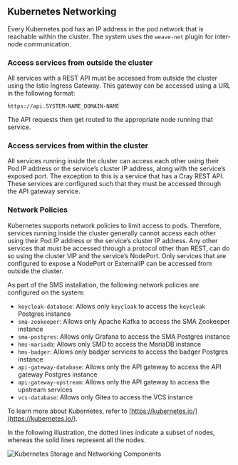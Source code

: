 ## Kubernetes Networking

Every Kubernetes pod has an IP address in the pod network that is reachable within the cluster. The system uses the `weave-net` plugin for inter-node communication.

### Access services from outside the cluster

All services with a REST API must be accessed from outside the cluster using the Istio Ingress Gateway. This gateway can be accessed using a URL in the following format:

```screen
https://api.SYSTEM-NAME_DOMAIN-NAME
```

The API requests then get routed to the appropriate node running that service.

### Access services from within the cluster

All services running inside the cluster can access each other using their Pod IP address or the service’s cluster IP address, along with the service’s exposed port. The exception to this is a service that has a Cray REST API. These services are configured such that they must be accessed through the API gateway service.

### Network Policies

Kubernetes supports network policies to limit access to pods. Therefore, services running inside the cluster generally cannot access each other using their Pod IP address or the service’s cluster IP address. Any other services that must be accessed through a protocol other than REST, can do so using the cluster VIP and the service’s NodePort. Only services that are configured to expose a NodePort or ExternalIP can be accessed from outside the cluster.

As part of the SMS installation, the following network policies are configured on the system:

-   `keycloak-database`: Allows only `keycloak` to access the `keycloak` Postgres instance
-   `sma-zookeeper`: Allows only Apache Kafka to access the SMA Zookeeper instance
-   `sma-postgres`: Allows only Grafana to access the SMA Postgres instance
-   `hms-mariadb`: Allows only SMD to access the MariaDB instance
-   `hms-badger`: Allows only badger services to access the badger Postgres instance
-   `api-gateway-database`: Allows only the API gateway to access the API gateway Postgres instance
-   `api-gateway-upstream`: Allows only the API gateway to access the upstream services
-   `vcs-database`: Allows only Gitea to access the VCS instance

To learn more about Kubernetes, refer to [https://kubernetes.io/](https://kubernetes.io/).

In the following illustration, the dotted lines indicate a subset of nodes, whereas the solid lines represent all the nodes.

![Kubernetes Storage and Networking Components](Kubernetes_Networking_and_Storage_Components.png "Kubernetes Storage and Networking Components")


